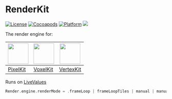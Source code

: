 # RenderKit

[![License](https://img.shields.io/cocoapods/l/RenderKit.svg)](https://github.com/hexagons/RenderKit/blob/master/LICENSE)
[![Cocoapods](https://img.shields.io/cocoapods/v/RenderKit.svg)](http://cocoapods.org/pods/RenderKit)
[![Platform](https://img.shields.io/cocoapods/p/RenderKit.svg)](http://cocoapods.org/pods/RenderKit)
<img src="https://img.shields.io/badge/in-swift5.0-orange.svg">

The render engine for:

| <img src="https://github.com/anton-hexagons/pixels/raw/master/Assets/Logo/pixels_logo_1k_bg.png" width="64"/> | <img src="https://github.com/hexagons/VoxelKit/blob/master/Assets/Logo/VoxelKit%20-%20Logo%20-%201024%20-%20BG.png?raw=true" width="64"/> | <img src="https://github.com/hexagons/pixels-3d/raw/master/Assets/Pixels-3D_logo_1k_bg.png" width="64"/> |
| --- | --- | --- |
| [PixelKit](https://github.com/hexagons/PixelKit) | [VoxelKit](https://github.com/hexagons/VoxelKit) | [VertexKit](https://github.com/hexagons/VertexKit) |

Runs on [LiveValues](https://github.com/hexagons/LiveValues)

```swift
Render.engine.renderMode = .frameLoop | frameLoopTiles | manual | manualTiles
```
